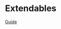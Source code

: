 # Extendables

[Guide](https://klasa.js.org/#/docs/klasa/master/Piece%20Basics/CreatingExtendables)
